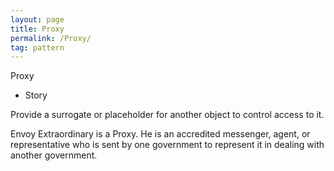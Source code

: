 ```yaml
---
layout: page
title: Proxy
permalink: /Proxy/
tag: pattern
---
```


Proxy
* Story 

Provide a surrogate or placeholder for another object to control access to it.

Envoy Extraordinary is a Proxy. 
He is an accredited messenger, agent, or representative who is sent by one government to represent it in dealing with another government.




